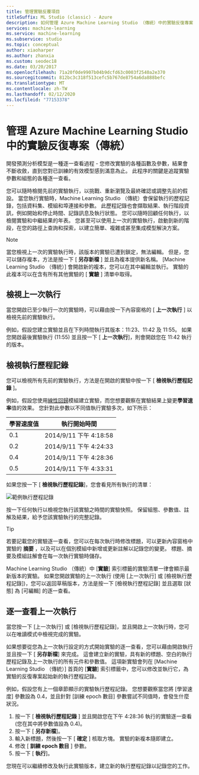 ```yaml
---
title: 管理實驗反覆項目
titleSuffix: ML Studio (classic) - Azure
description: 如何管理 Azure Machine Learning Studio （傳統）中的實驗反復專案。 您可以隨時檢閱先前的實驗執行，以挑戰、重新瀏覽及最終確認或調整先前的假設。
services: machine-learning
ms.service: machine-learning
ms.subservice: studio
ms.topic: conceptual
author: xiaoharper
ms.author: zhanxia
ms.custom: seodec18
ms.date: 03/20/2017
ms.openlocfilehash: 71a20f0de9907b04b9dcfd63c0003f2540a2e370
ms.sourcegitcommit: 812bc3c318f513cefc5b767de8754a6da888befc
ms.translationtype: MT
ms.contentlocale: zh-TW
ms.lasthandoff: 02/12/2020
ms.locfileid: "77153378"
---
```

# <a name="manage-experiment-iterations-in-azure-machine-learning-studio-classic"></a>管理 Azure Machine Learning Studio 中的實驗反復專案（傳統）
開發預測分析模型是一種逐一查看過程 - 您修改實驗的各種函數及參數，結果會不斷收斂，直到您對已訓練的有效模型感到滿意為止。 此程序的關鍵是追蹤實驗參數和組態的各種逐一查看。



您可以隨時檢閱先前的實驗執行，以挑戰、重新瀏覽及最終確認或調整先前的假設。 當您執行實驗時，Machine Learning Studio （傳統）會保留執行的歷程記錄，包括資料集、模組和埠連接和參數。 此歷程記錄也會擷取結果、執行階段資訊，例如開始和停止時間、記錄訊息及執行狀態。 您可以隨時回顧任何執行，以檢閱實驗和中繼結果的年表。 您甚至可以使用上一次的實驗執行，啟動到新的階段，在您的路徑上查詢和探索，以建立簡單、複雜或甚至集成模型解決方案。

> [!NOTE]
> 當您檢視上一次的實驗執行時，該版本的實驗已遭到鎖定，無法編輯。 但是，您可以儲存複本，方法是按一下 [ **另存新檔** ] 並且為複本提供新名稱。 [Machine Learning Studio （傳統）] 會開啟新的複本，您可以在其中編輯並執行。 實驗的此複本可以在含有所有其他實驗的 [ **實驗** ] 清單中取得。
> 
> 

## <a name="viewing-the-prior-run"></a>檢視上一次執行
當您開啟已至少執行一次的實驗時，可以藉由按一下內容窗格的 [ **上一次執行** ] 以檢視先前的實驗執行。

例如，假設您建立實驗並且在下列時間執行其版本：11:23、11:42 及 11:55。 如果您開啟最後實驗執行 (11:55) 並且按一下 [ **上一次執行**]，則會開啟您在 11:42 執行的版本。

## <a name="viewing-the-run-history"></a>檢視執行歷程記錄
您可以檢視所有先前的實驗執行，方法是在開啟的實驗中按一下 [ **檢視執行歷程記錄** ]。

例如，假設您使用[線性回歸][linear-regression]模組建立實驗，而您想要觀察在實驗結果上變更**學習速率**值的效果。 您針對此參數以不同值執行實驗多次，如下所示：

| 學習速度值 | 執行開始時間 |
| --- | --- |
| 0.1 |2014/9/11 下午 4:18:58 |
| 0.2 |2014/9/11 下午 4:24:33 |
| 0.4 |2014/9/11 下午 4:28:36 |
| 0.5 |2014/9/11 下午 4:33:31 |

如果您按一下 [ **檢視執行歷程記錄**]，您會看見所有執行的清單：

![範例執行歷程記錄](./media/manage-experiment-iterations/viewrunhistory.jpg)

按一下任何執行以檢視您執行該實驗之時間的實驗快照。 保留組態、參數值、註解及結果，給予您該實驗執行的完整記錄。

> [!TIP]
> 若要記載您的實驗逐一查看，您可以在每次執行時修改標題，可以更新內容窗格中實驗的 **摘要** ，以及可以在個別模組中新增或更新註解以記錄您的變更。 標題、摘要及模組註解會在每一次執行實驗時儲存。
> 
> 

Machine Learning Studio （傳統）中 [**實驗**] 索引標籤的實驗清單一律會顯示最新版本的實驗。 如果您開啟實驗的上一次執行 (使用 [上一次執行] 或 [檢視執行歷程記錄])，您可以返回草稿版本，方法是按一下 [檢視執行歷程記錄] 並且選取 [狀態] 為 [可編輯] 的逐一查看。

## <a name="iterating-on-a-previous-run"></a>逐一查看上一次執行
當您按一下 [上一次執行] 或 [檢視執行歷程記錄]，並且開啟上一次執行時，您可以在唯讀模式中檢視完成的實驗。

如果想要從您為上一次執行設定的方式開始實驗的逐一查看，您可以藉由開啟執行並且按一下 [ **另存新檔**] 來完成。 這會建立新的實驗，具有新的標題、空白的執行歷程記錄及上一次執行的所有元件和參數值。 這項新實驗會列在 [Machine Learning Studio （傳統）] 首頁的 [**實驗**] 索引標籤中，您可以修改並執行它，為實驗的反復專案起始新的執行歷程記錄。 

例如，假設您有上一個章節顯示的實驗執行歷程記錄。 您想要觀察當您將 [學習速度] 參數設為 0.4，並且針對 [訓練 epoch 數目] 參數嘗試不同值時，會發生什麼狀況。

1. 按一下 [ **檢視執行歷程記錄** ] 並且開啟您在下午 4:28:36 執行的實驗逐一查看 (您在其中將參數值設為 0.4)。
2. 按一下 [ **另存新檔**]。
3. 輸入新標題，然後按一下 [ **確定** ] 核取方塊。 實驗的新複本隨即建立。
4. 修改 [ **訓練 epoch 數目** ] 參數。
5. 按一下 [ **執行**]。

您現在可以繼續修改及執行此實驗版本，建立新的執行歷程記錄以記錄您的工作。

<!-- Module References -->
[linear-regression]: https://msdn.microsoft.com/library/azure/31960a6f-789b-4cf7-88d6-2e1152c0bd1a/
